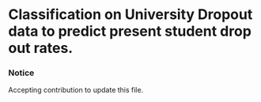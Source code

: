 <h1> Classification  on University Dropout data to predict present student drop out rates. </h1>

<h3> Notice </h3>
    <p> Accepting contribution to update this file. </p>